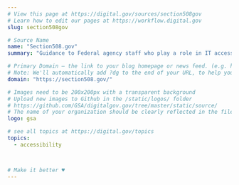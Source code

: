 ```yaml
---
# View this page at https://digital.gov/sources/section508gov
# Learn how to edit our pages at https://workflow.digital.gov
slug: section508gov

# Source Name
name: "Section508.gov"
summary: "Guidance to Federal agency staff who play a role in IT accessibility."

# Primary Domain — the link to your blog homepage or news feed. (e.g. https://18f.gsa.gov/)
# Note: We'll automatically add ?dg to the end of your URL, to help you track links back to your site.
domain: "https://section508.gov/"

# Images need to be 200x200px with a transparent background
# Upload new images to Github in the /static/logos/ folder
# https://github.com/GSA/digitalgov.gov/tree/master/static/source/ 
# The name of your organization should be clearly reflected in the filename (e.g., usds-logo.png or 18f-logo.png)
logo: gsa

# see all topics at https://digital.gov/topics
topics: 
  - accessibility



# Make it better ♥
---
```

